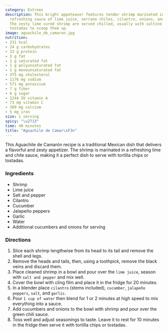 ```yaml
---
category: Entrees
description: This bright appeteaser features tender shrimp marinated in a spicy and
  refreshing sauce of lime juice, serrano chiles, cilantro, onions, and cucumber.
  The zesty lime cured shrimp are served chilled, usually with saltine crackers or
  tostadas to scoop them up.
image: aguachile_de_camaron.jpg
nutrition:
- 231 kcal
- 24 g carbohydrates
- 33 g protein
- 3 g fat
- 1 g saturated fat
- 1 g polyunsaturated fat
- 1 g monounsaturated fat
- 375 mg cholesterol
- 1176 mg sodium
- 571 mg potassium
- 7 g fiber
- 6 g sugar
- 1244 IU vitamin A
- 73 mg vitamin C
- 309 mg calcium
- 5 mg iron
size: 1 serving
spicy: "\u2713"
time: 40 minutes
title: "Aguachile de Camar\xF3n"
---
```


This Aguachile de Camarón recipe is a traditional Mexican dish that delivers a flavorful and zesty appetizer. The shrimp is marinated in a refreshing lime and chile sauce, making it a perfect dish to serve with tortilla chips or tostadas.

### Ingredients

* Shrimp
* Lime juice
* Salt and pepper
* Cilantro
* Cucumber
* Jalapeño peppers
* Garlic
* Water
* Additional cucumbers and onions for serving

### Directions

1. Slice each shrimp lengthwise from its head to its tail and remove the shell and legs.
2. Remove the heads and tails, then, using a toothpick, remove the black veins and discard them.
3. Place cleaned shrimp in a bowl and pour over the `lime juice`, season with `salt and pepper` and mix well.
4. Cover the bowl with cling film and place it in the fridge for 20 minutes.
5. In a blender place `cilantro` (stems included), `cucumber`, `jalapeño peppers`, `salt`, and `garlic`.
6. Pour `1 cup of water` then blend for 1 or 2 minutes at high speed to mix everything into a sauce.
7. Add cucumbers and onions to the bowl with shrimp and pour over the green chili sauce.
8. Toss well and adjust seasonings to taste. Leave it to rest for 10 minutes in the fridge then serve it with tortilla chips or tostadas.